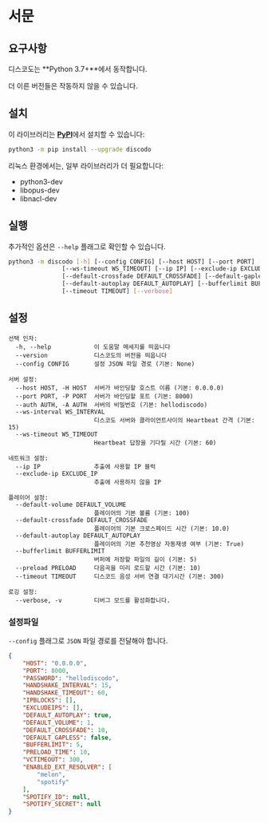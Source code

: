 # 서문

## 요구사항

디스코도는 **Python 3.7+**에서 동작합니다.

더 이른 버전들은 작동하지 않을 수 있습니다.

## 설치

이 라이브러리는 [**PyPI**](https://pypi.org/project/discodo/)에서 설치할 수 있습니다:

```sh
python3 -m pip install --upgrade discodo
```

리눅스 환경에서는, 일부 라이브러리가 더 필요합니다:

- python3-dev
- libopus-dev
- libnacl-dev

## 실행

추가적인 옵션은 `--help` 플래그로 확인할 수 있습니다.

```sh
python3 -m discodo [-h] [--config CONFIG] [--host HOST] [--port PORT] [--auth AUTH] [--ws-interval WS_INTERVAL]
               [--ws-timeout WS_TIMEOUT] [--ip IP] [--exclude-ip EXCLUDE_IP] [--default-volume DEFAULT_VOLUME]
               [--default-crossfade DEFAULT_CROSSFADE] [--default-gapless DEFAULT_GAPLESS]
               [--default-autoplay DEFAULT_AUTOPLAY] [--bufferlimit BUFFERLIMIT] [--preload PRELOAD]
               [--timeout TIMEOUT] [--verbose]
```

## 설정

```
선택 인자:
  -h, --help            이 도움말 메세지를 띄웁니다
  --version             디스코도의 버전을 띄웁니다
  --config CONFIG       설정 JSON 파일 경로 (기본: None)

서버 설정:
  --host HOST, -H HOST  서버가 바인딩할 호스트 이름 (기본: 0.0.0.0)
  --port PORT, -P PORT  서버가 바인딩할 포트 (기본: 8000)
  --auth AUTH, -A AUTH  서버의 비밀번호 (기본: hellodiscodo)
  --ws-interval WS_INTERVAL
                        디스코도 서버와 클라이언트사이의 Heartbeat 간격 (기본: 15)
  --ws-timeout WS_TIMEOUT
                        Heartbeat 답장을 기다릴 시간 (기본: 60)

네트워크 설정:
  --ip IP               추출에 사용할 IP 블럭
  --exclude-ip EXCLUDE_IP
                        추출에 사용하지 않을 IP

플레이어 설정:
  --default-volume DEFAULT_VOLUME
                        플레이어의 기본 볼륨 (기본: 100)
  --default-crossfade DEFAULT_CROSSFADE
                        플레이어의 기본 크로스페이드 시간 (기본: 10.0)
  --default-autoplay DEFAULT_AUTOPLAY
                        플레이어의 기본 추천영상 자동재생 여부 (기본: True)
  --bufferlimit BUFFERLIMIT
                        버퍼에 저장할 파일의 길이 (기본: 5)
  --preload PRELOAD     다음곡을 미리 로드할 시간 (기본: 10)
  --timeout TIMEOUT     디스코드 음성 서버 연결 대기시간 (기본: 300)

로깅 설정:
  --verbose, -v         디버그 모드를 활성화합니다.
```

### 설정파일

`--config` 플래그로 `JSON` 파일 경로를 전달해야 합니다.

```json
{
    "HOST": "0.0.0.0",
    "PORT": 8000,
    "PASSWORD": "hellodiscodo",
    "HANDSHAKE_INTERVAL": 15,
    "HANDSHAKE_TIMEOUT": 60,
    "IPBLOCKS": [],
    "EXCLUDEIPS": [],
    "DEFAULT_AUTOPLAY": true,
    "DEFAULT_VOLUME": 1,
    "DEFAULT_CROSSFADE": 10,
    "DEFAULT_GAPLESS": false,
    "BUFFERLIMIT": 5,
    "PRELOAD_TIME": 10,
    "VCTIMEOUT": 300,
    "ENABLED_EXT_RESOLVER": [
        "melon",
        "spotify"
    ],
    "SPOTIFY_ID": null,
    "SPOTIFY_SECRET": null
}
```
